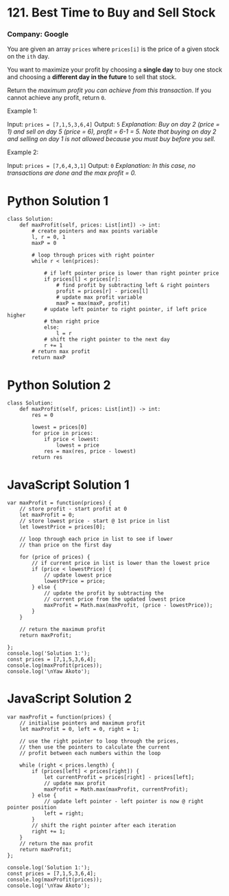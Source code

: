 # 121. Best Time to Buy and Sell Stock
### Company: Google

You are given an array `prices` where `prices[i]` is the price of a given stock on the `ith` day.

You want to maximize your profit by choosing a **single day** to buy one stock and choosing a **different day in the future** to sell that stock.

Return the *maximum profit you can achieve from this transaction*. If you cannot achieve any profit, return `0`.

 

Example 1:

Input: `prices = [7,1,5,3,6,4]`
Output: `5`
*Explanation: Buy on day 2 (price = 1) and sell on day 5 (price = 6), profit = 6-1 = 5.*
*Note that buying on day 2 and selling on day 1 is not allowed because you must buy before you sell.*

Example 2:

Input: `prices = [7,6,4,3,1]`
Output: `0`
*Explanation: In this case, no transactions are done and the max profit = 0.*

# Python Solution 1
```
class Solution:
    def maxProfit(self, prices: List[int]) -> int:
        # create pointers and max points variable
        l, r = 0, 1
        maxP = 0

        # loop through prices with right pointer
        while r < len(prices):

            # if left pointer price is lower than right pointer price
            if prices[l] < prices[r]:
                # find profit by subtracting left & right pointers
                profit = prices[r] - prices[l]
                # update max profit variable
                maxP = max(maxP, profit) 
            # update left pointer to right pointer, if left price higher
            # than right price
            else:
                l = r
            # shift the right pointer to the next day
            r += 1
        # return max profit
        return maxP
```

# Python Solution 2
```
class Solution:
    def maxProfit(self, prices: List[int]) -> int:
        res = 0
        
        lowest = prices[0]
        for price in prices:
            if price < lowest:
                lowest = price
            res = max(res, price - lowest)
        return res
```

# JavaScript Solution 1
```
var maxProfit = function(prices) {
    // store profit - start profit at 0
    let maxProfit = 0;
    // store lowest price - start @ 1st price in list
    let lowestPrice = prices[0];
    
    // loop through each price in list to see if lower
    // than price on the first day
    
    for (price of prices) {
        // if current price in list is lower than the lowest price
        if (price < lowestPrice) {
            // update lowest price
            lowestPrice = price;
        } else {
            // update the profit by subtracting the
            // current price from the updated lowest price
            maxProfit = Math.max(maxProfit, (price - lowestPrice));
        }
    }
    
    // return the maximum profit
    return maxProfit;
    
};
console.log('Solution 1:');
const prices = [7,1,5,3,6,4];
console.log(maxProfit(prices));
console.log('\nYaw Akoto');
```

# JavaScript Solution 2
```
var maxProfit = function(prices) {
    // initialise pointers and maximum profit
    let maxProfit = 0, left = 0, right = 1;
    
    // use the right pointer to loop through the prices,
    // then use the pointers to calculate the current 
    // profit between each numbers within the loop
    
    while (right < prices.length) {
        if (prices[left] < prices[right]) {
            let currentProfit = prices[right] - prices[left];
            // update max profit 
            maxProfit = Math.max(maxProfit, currentProfit);
        } else {
            // update left pointer - left pointer is now @ right pointer position
            left = right;
        }
        // shift the right pointer after each iteration
        right += 1;
    }
    // return the max profit
    return maxProfit;
};

console.log('Solution 1:');
const prices = [7,1,5,3,6,4];
console.log(maxProfit(prices));
console.log('\nYaw Akoto');
```